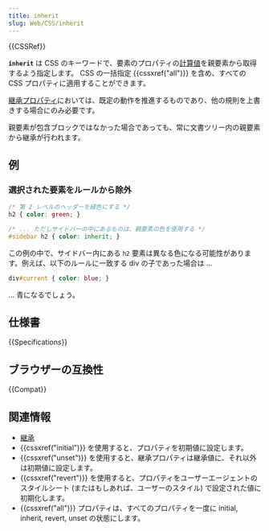 ```yaml
---
title: inherit
slug: Web/CSS/inherit
---
```


{{CSSRef}}

**`inherit`** は CSS のキーワードで、要素のプロパティの[計算値](/ja/docs/Web/CSS/computed_value)を親要素から取得するよう指定します。 CSS の一括指定 {{cssxref("all")}} を含め、すべての CSS プロパティに適用することができます。

[継承プロパティ](/ja/docs/Web/CSS/inheritance#inherited_properties)においては、既定の動作を推進するものであり、他の規則を上書きする場合にのみ必要です。

親要素が包含ブロックではなかった場合であっても、常に文書ツリー内の親要素から継承が行われます。

## 例

### 選択された要素をルールから除外

```css
/* 第 2 レベルのヘッダーを緑色にする */
h2 { color: green; }

/* ... ただしサイドバーの中にあるものは、親要素の色を使用する */
#sidebar h2 { color: inherit; }
```

この例の中で、サイドバー内にある `h2` 要素は異なる色になる可能性があります。例えば、以下のルールに一致する div の子であった場合は ...

```css
div#current { color: blue; }
```

... 青になるでしょう。

## 仕様書

{{Specifications}}

## ブラウザーの互換性

{{Compat}}

## 関連情報

- [継承](/ja/docs/Web/CSS/inheritance)
- {{cssxref("initial")}} を使用すると、プロパティを初期値に設定します。
- {{cssxref("unset")}} を使用すると、継承プロパティは継承値に、それ以外は初期値に設定します。
- {{cssxref("revert")}} を使用すると、プロパティをユーザーエージェントのスタイルシート (またはもしあれば、ユーザーのスタイル) で設定された値に初期化します。
- {{cssxref("all")}} プロパティは、すべてのプロパティを一度に initial, inherit, revert, unset の状態にします。
